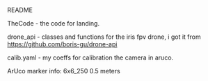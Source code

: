 README

TheCode - the code for landing.

drone_api - classes and functions for the iris fpv drone, i got it from https://github.com/boris-gu/drone-api

calib.yaml - my coeffs for calibration the camera in aruco.

ArUco marker info: 6x6_250 0.5 meters

